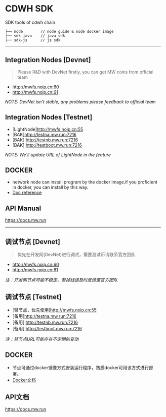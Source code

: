 # CDWH SDK
SDK tools of cdwh chain

```
├── node        // node guide & node docker image
├── sdk-java    // java sdk 
├── sdk-js      // js sdk

```

--- 

## Integration Nodes [Devnet]
> Please R&D with DevNet firstly, you can get MW coins from official team  
- http://mwfs.noip.cn:60
- http://mwfs.noip.cn:61

*NOTE: DevNet isn't stable, any problems please feedback to official team*

## Integration Nodes [Testnet]
- [LightNode]http://mwfs.noip.cn:55
- [BAK]http://testna.mw.run:7216
- [BAK] http://testnb.mw.run:7216
- [BAK] http://testboot.mw.run:7216

*NOTE: We'll update URL of LightNode in the feature*

## DOCKER
- network node can install program by the docker image.if you proficient in docker, you can install by this way.
- [Doc reference](./node/README.md)

## API Manual
https://docs.mw.run

---

## 调试节点 [Devnet]
> 优先在开发网(DevNet)进行调试，需要测试币请联系官方团队

- http://mwfs.noip.cn:60
- http://mwfs.noip.cn:61

*注：开发网节点可能不稳定，若掉线请及时反馈至官方团队*

## 调试节点 [Testnet]
- [轻节点，优先使用]http://mwfs.noip.cn:55
- [备用]http://testna.mw.run:7216
- [备用] http://testnb.mw.run:7216
- [备用] http://testboot.mw.run:7216

*注：轻节点URL可能存在不定期的变动*

## DOCKER
- 节点可通过docker镜像方式安装运行程序，熟悉docker可用该方式进行部署。
- [Docker文档](./node/README.md)

## API文档
https://docs.mw.run
